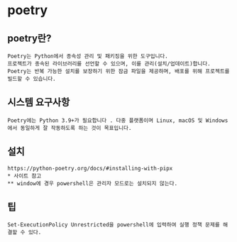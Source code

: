 #   poetry

## poetry란?
    Poetry는 Python에서 종속성 관리 및 패키징을 위한 도구입니다. 
    프로젝트가 종속된 라이브러리를 선언할 수 있으며, 이를 관리(설치/업데이트)합니다. 
    Poetry는 반복 가능한 설치를 보장하기 위한 잠금 파일을 제공하며, 배포를 위해 프로젝트를 빌드할 수 있습니다.

## 시스템 요구사항
    Poetry에는 Python 3.9+가 필요합니다 . 다중 플랫폼이며 Linux, macOS 및 Windows에서 동일하게 잘 작동하도록 하는 것이 목표입니다.

## 설치
    https://python-poetry.org/docs/#installing-with-pipx
    * 사이트 참고
    ** window에 경우 powershell은 관리자 모드로는 설치되지 않는다.

## 팁
    Set-ExecutionPolicy Unrestricted을 powershell에 입력하여 실행 정책 문제를 해결할 수 있다.